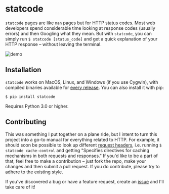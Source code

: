 # statcode

`statcode` pages are like `man` pages but for HTTP status codes. Most web developers spend considerable time looking at response codes (usually errors) and then Googling what they mean. But with `statcode`, you can simply run `$ statcode [status_code]` and get a quick explanation of your HTTP response – without leaving the terminal.

![demo](assets/demo.gif)

## Installation

`statcode` works on MacOS, Linux, and Windows (if you use Cygwin), with compiled binaries available for [every release](https://github.com/shobrook/statcode/releases). You can also install it with pip:

`$ pip install statcode`

Requires Python 3.0 or higher.

## Contributing

This was something I put together on a plane ride, but I intent to turn this project into a go-to manual for everything related to HTTP. For example, it should soon be possible to look up different [request headers](https://developer.mozilla.org/en-US/docs/Web/HTTP/Headers), i.e. running `$ statcode cache-control` and getting "Specifies directives for caching mechanisms in both requests and responses." If you'd like to be a part of that, feel free to make a contribution – just fork the repo, make your changes and then submit a pull request. If you do contribute, please try to adhere to the existing style.

If you've discovered a bug or have a feature request, create an [issue](https://github.com/shobrook/statcode/issues/new) and I'll take care of it!
